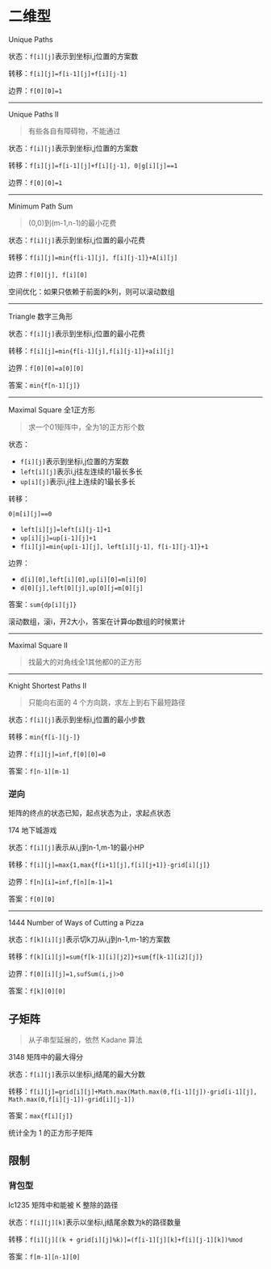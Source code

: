 # 二维型

Unique Paths

状态：`f[i][j]`表示到坐标i,j位置的方案数

转移：`f[i][j]=f[i-1][j]+f[i][j-1]`

边界：`f[0][0]=1`

---

Unique Paths II

> 有些各自有障碍物，不能通过

状态：`f[i][j]`表示到坐标i,j位置的方案数

转移：`f[i][j]=f[i-1][j]+f[i][j-1], 0|g[i][j]==1`

边界：`f[0][0]=1`

---

Minimum Path Sum

> (0,0)到(m-1,n-1)的最小花费

状态：`f[i][j]`表示到坐标i,j位置的最小花费

转移：`f[i][j]=min{f[i-1][j], f[i][j-1]}+A[i][j]`

边界：`f[0][j], f[i][0]`

空间优化：如果只依赖于前面的k列，则可以滚动数组

---

Triangle 数字三角形

状态：`f[i][j]`表示到坐标i,j位置的最小花费

转移：`f[i][j]=min{f[i-1][j],f[i][j-1]}+a[i][j]`

边界：`f[0][0]=a[0][0]`

答案：`min{f[n-1][j]}`

---

Maximal Square 全1正方形

> 求一个01矩阵中，全为1的正方形个数

状态：

- `f[i][j]`表示到坐标i,j位置的方案数
- `left[i][j]`表示i,j往左连续的1最长多长
- `up[i][j]`表示i,j往上连续的1最长多长

转移：

`0|m[i][j]==0`

- `left[i][j]=left[i][j-1]+1`
- `up[i][j]=up[i-1][j]+1`
- `f[i][j]=min{up[i-1][j], left[i][j-1], f[i-1][j-1]}+1`

边界：

- `d[i][0],left[i][0],up[i][0]=m[i][0]`
- `d[0][j],left[0][j],up[0][j=m[0][j]`

答案：`sum{dp[i][j]}`

滚动数组，滚i，开2大小，答案在计算dp数组的时候累计

---

Maximal Square II

> 找最大的对角线全1其他都0的正方形

---

Knight Shortest Paths II

> 只能向右面的 4 个方向跳，求左上到右下最短路径

状态：`f[i][j]`表示到坐标i,j位置的最小步数

转移：`min{f[i-][j-]}`

边界：`f[i][j]=inf,f[0][0]=0`

答案：`f[n-1][m-1]`

### 逆向

矩阵的终点的状态已知，起点状态为止，求起点状态

174 地下城游戏

状态：`f[i][j]`表示从i,j到n-1,m-1的最小HP

转移：`f[i][j]=max{1,max{f[i+1][j],f[i][j+1]}-grid[i][j]}`

边界：`f[n][i]=inf,f[n][m-1]=1`

答案：`f[0][0]`

---

1444 Number of Ways of Cutting a Pizza

状态：`f[k][i][j]`表示切k刀从i,j到n-1,m-1的方案数

转移：`f[k][i][j]=sum{f[k-1][i][j2]}+sum{f[k-1][i2][j]}`

边界：`f[0][i][j]=1,sufSum(i,j)>0`

答案：`f[k][0][0]`

## 子矩阵

> 从子串型延展的，依然 Kadane 算法

3148 矩阵中的最大得分

状态：`f[i][j]`表示以坐标i,j结尾的最大分数

转移：`f[i][j]=grid[i][j]+Math.max(Math.max(0,f[i-1][j])-grid[i-1][j], Math.max(0,f[i][j-1])-grid[i][j-1])`

答案：`max{f[i][j]}`

统计全为 1 的正方形子矩阵

## 限制

### 背包型

lc1235 矩阵中和能被 K 整除的路径

状态：`f[i][j][k]`表示以坐标i,j结尾余数为k的路径数量

转移：`f[i][j][(k + grid[i][j]%k)]=(f[i-1][j][k]+f[i][j-1][k])%mod`

答案：`f[m-1][n-1][0]`
